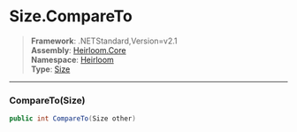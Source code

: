 # Size.CompareTo

> **Framework**: .NETStandard,Version=v2.1  
> **Assembly**: [Heirloom.Core][0]  
> **Namespace**: [Heirloom][0]  
> **Type**: [Size][1]  

--------------------------------------------------------------------------------

### CompareTo(Size)

```cs
public int CompareTo(Size other)
```

[0]: ../Heirloom.Core.md
[1]: Heirloom.Size.md
